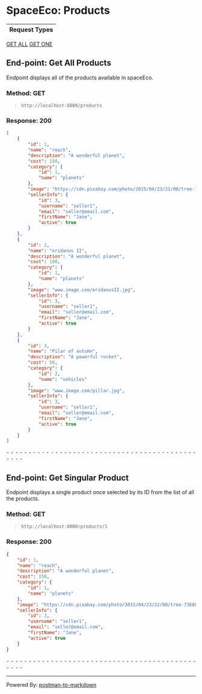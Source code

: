 # SpaceEco: Products 

Request Types |
------------------|
[GET ALL](#End-point-Get-All-Products)
[GET ONE](#End-point-Get-Singular-Product)


## End-point: Get All Products
Endpoint displays all of the products available in spaceEco.

### Method: GET
>```
>http://localhost:8080/products
>```
### Response: 200
```json
[
    {
        "id": 1,
        "name": "reach",
        "description": "A wonderful planet",
        "cost": 150,
        "category": {
            "id": 1,
            "name": "planets"
        },
        "image": "https://cdn.pixabay.com/photo/2015/04/23/22/00/tree-736885__480.jpg",
        "sellerInfo": {
            "id": 3,
            "username": "seller1",
            "email": "seller@email.com",
            "firstName": "Jane",
            "active": true
        }
    },
    {
        "id": 2,
        "name": "eridanus II",
        "description": "A wonderful planet",
        "cost": 100,
        "category": {
            "id": 1,
            "name": "planets"
        },
        "image": "www.image.com/eridanusII.jpg",
        "sellerInfo": {
            "id": 3,
            "username": "seller1",
            "email": "seller@email.com",
            "firstName": "Jane",
            "active": true
        }
    },
    {
        "id": 3,
        "name": "Pilar of autumn",
        "description": "A powerful rocket",
        "cost": 50,
        "category": {
            "id": 2,
            "name": "vehicles"
        },
        "image": "www.image.com/pillar.jpg",
        "sellerInfo": {
            "id": 3,
            "username": "seller1",
            "email": "seller@email.com",
            "firstName": "Jane",
            "active": true
        }
    }
]
```


⁃ ⁃ ⁃ ⁃ ⁃ ⁃ ⁃ ⁃ ⁃ ⁃ ⁃ ⁃ ⁃ ⁃ ⁃ ⁃ ⁃ ⁃ ⁃ ⁃ ⁃ ⁃ ⁃ ⁃ ⁃ ⁃ ⁃ ⁃ ⁃ ⁃ ⁃ ⁃ ⁃ ⁃ ⁃ ⁃ ⁃ ⁃ ⁃ ⁃ ⁃ ⁃ ⁃ ⁃ ⁃ ⁃ ⁃

## End-point: Get Singular Product
Endpoint displays a single product once selected by its ID from the list of all the products.

### Method: GET
>```
>http://localhost:8080/products/1
>```
### Response: 200
```json
{
    "id": 1,
    "name": "reach",
    "description": "A wonderful planet",
    "cost": 150,
    "category": {
        "id": 1,
        "name": "planets"
    },
    "image": "https://cdn.pixabay.com/photo/2015/04/23/22/00/tree-736885__480.jpg",
    "sellerInfo": {
        "id": 3,
        "username": "seller1",
        "email": "seller@email.com",
        "firstName": "Jane",
        "active": true
    }
}
```


⁃ ⁃ ⁃ ⁃ ⁃ ⁃ ⁃ ⁃ ⁃ ⁃ ⁃ ⁃ ⁃ ⁃ ⁃ ⁃ ⁃ ⁃ ⁃ ⁃ ⁃ ⁃ ⁃ ⁃ ⁃ ⁃ ⁃ ⁃ ⁃ ⁃ ⁃ ⁃ ⁃ ⁃ ⁃ ⁃ ⁃ ⁃ ⁃ ⁃ ⁃ ⁃ ⁃ ⁃ ⁃ ⁃ ⁃
_________________________________________________
Powered By: [postman-to-markdown](https://github.com/bautistaj/postman-to-markdown/)
